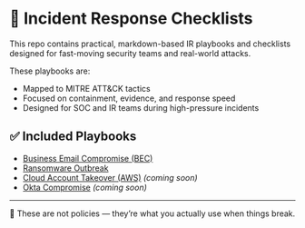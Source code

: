 # 📘 Incident Response Checklists

This repo contains practical, markdown-based IR playbooks and checklists designed for fast-moving security teams and real-world attacks.

These playbooks are:
- Mapped to MITRE ATT&CK tactics
- Focused on containment, evidence, and response speed
- Designed for SOC and IR teams during high-pressure incidents

## ✅ Included Playbooks

- [Business Email Compromise (BEC)](BEC.md)
- [Ransomware Outbreak](Ransomware.md)
- [Cloud Account Takeover (AWS)](AWS.md) *(coming soon)*
- [Okta Compromise](Okta.md) *(coming soon)*

---

🧠 These are not policies — they’re what you actually use when things break.

